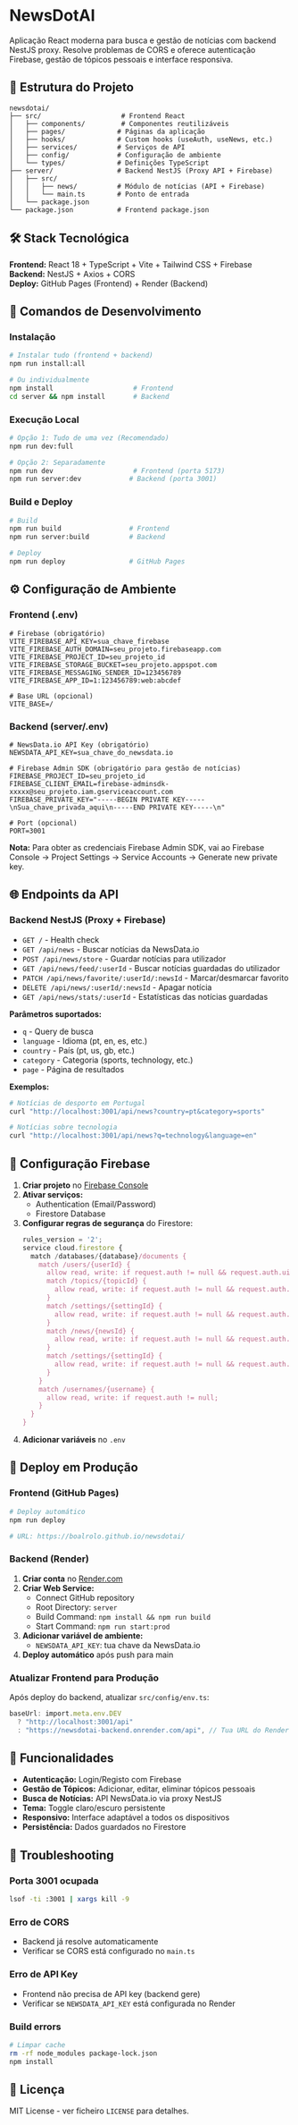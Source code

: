 # NewsDotAI

Aplicação React moderna para busca e gestão de notícias com backend NestJS proxy. Resolve problemas de CORS e oferece autenticação Firebase, gestão de tópicos pessoais e interface responsiva.

## 📁 Estrutura do Projeto

```
newsdotai/
├── src/                    # Frontend React
│   ├── components/         # Componentes reutilizáveis
│   ├── pages/             # Páginas da aplicação
│   ├── hooks/             # Custom hooks (useAuth, useNews, etc.)
│   ├── services/          # Serviços de API
│   ├── config/            # Configuração de ambiente
│   └── types/             # Definições TypeScript
├── server/                # Backend NestJS (Proxy API + Firebase)
│   ├── src/
│   │   ├── news/          # Módulo de notícias (API + Firebase)
│   │   └── main.ts        # Ponto de entrada
│   └── package.json
└── package.json           # Frontend package.json
```

## 🛠️ Stack Tecnológica

**Frontend:** React 18 + TypeScript + Vite + Tailwind CSS + Firebase  
**Backend:** NestJS + Axios + CORS  
**Deploy:** GitHub Pages (Frontend) + Render (Backend)

## 🚀 Comandos de Desenvolvimento

### Instalação

```bash
# Instalar tudo (frontend + backend)
npm run install:all

# Ou individualmente
npm install                    # Frontend
cd server && npm install       # Backend
```

### Execução Local

```bash
# Opção 1: Tudo de uma vez (Recomendado)
npm run dev:full

# Opção 2: Separadamente
npm run dev                    # Frontend (porta 5173)
npm run server:dev            # Backend (porta 3001)
```

### Build e Deploy

```bash
# Build
npm run build                 # Frontend
npm run server:build          # Backend

# Deploy
npm run deploy                # GitHub Pages
```

## ⚙️ Configuração de Ambiente

### Frontend (.env)

```env
# Firebase (obrigatório)
VITE_FIREBASE_API_KEY=sua_chave_firebase
VITE_FIREBASE_AUTH_DOMAIN=seu_projeto.firebaseapp.com
VITE_FIREBASE_PROJECT_ID=seu_projeto_id
VITE_FIREBASE_STORAGE_BUCKET=seu_projeto.appspot.com
VITE_FIREBASE_MESSAGING_SENDER_ID=123456789
VITE_FIREBASE_APP_ID=1:123456789:web:abcdef

# Base URL (opcional)
VITE_BASE=/
```

### Backend (server/.env)

```env
# NewsData.io API Key (obrigatório)
NEWSDATA_API_KEY=sua_chave_do_newsdata.io

# Firebase Admin SDK (obrigatório para gestão de notícias)
FIREBASE_PROJECT_ID=seu_projeto_id
FIREBASE_CLIENT_EMAIL=firebase-adminsdk-xxxxx@seu_projeto.iam.gserviceaccount.com
FIREBASE_PRIVATE_KEY="-----BEGIN PRIVATE KEY-----\nSua_chave_privada_aqui\n-----END PRIVATE KEY-----\n"

# Port (opcional)
PORT=3001
```

**Nota:** Para obter as credenciais Firebase Admin SDK, vai ao Firebase Console → Project Settings → Service Accounts → Generate new private key.

## 🌐 Endpoints da API

### Backend NestJS (Proxy + Firebase)

- `GET /` - Health check
- `GET /api/news` - Buscar notícias da NewsData.io
- `POST /api/news/store` - Guardar notícias para utilizador
- `GET /api/news/feed/:userId` - Buscar notícias guardadas do utilizador
- `PATCH /api/news/favorite/:userId/:newsId` - Marcar/desmarcar favorito
- `DELETE /api/news/:userId/:newsId` - Apagar notícia
- `GET /api/news/stats/:userId` - Estatísticas das notícias guardadas

**Parâmetros suportados:**

- `q` - Query de busca
- `language` - Idioma (pt, en, es, etc.)
- `country` - País (pt, us, gb, etc.)
- `category` - Categoria (sports, technology, etc.)
- `page` - Página de resultados

**Exemplos:**

```bash
# Notícias de desporto em Portugal
curl "http://localhost:3001/api/news?country=pt&category=sports"

# Notícias sobre tecnologia
curl "http://localhost:3001/api/news?q=technology&language=en"
```

## 🔐 Configuração Firebase

1. **Criar projeto** no [Firebase Console](https://console.firebase.google.com/)
2. **Ativar serviços:**
   - Authentication (Email/Password)
   - Firestore Database
3. **Configurar regras de segurança** do Firestore:
   ```javascript
   rules_version = '2';
   service cloud.firestore {
     match /databases/{database}/documents {
       match /users/{userId} {
         allow read, write: if request.auth != null && request.auth.uid == userId;
         match /topics/{topicId} {
           allow read, write: if request.auth != null && request.auth.uid == userId;
         }
         match /settings/{settingId} {
           allow read, write: if request.auth != null && request.auth.uid == userId;
         }
         match /news/{newsId} {
           allow read, write: if request.auth != null && request.auth.uid == userId;
         }
         match /settings/{settingId} {
           allow read, write: if request.auth != null && request.auth.uid == userId;
         }
       }
       match /usernames/{username} {
         allow read, write: if request.auth != null;
       }
     }
   }
   ```
4. **Adicionar variáveis** no `.env`

## 🚀 Deploy em Produção

### Frontend (GitHub Pages)

```bash
# Deploy automático
npm run deploy

# URL: https://boalrolo.github.io/newsdotai/
```

### Backend (Render)

1. **Criar conta** no [Render.com](https://render.com)
2. **Criar Web Service:**
   - Connect GitHub repository
   - Root Directory: `server`
   - Build Command: `npm install && npm run build`
   - Start Command: `npm run start:prod`
3. **Adicionar variável de ambiente:**
   - `NEWSDATA_API_KEY`: tua chave da NewsData.io
4. **Deploy automático** após push para main

### Atualizar Frontend para Produção

Após deploy do backend, atualizar `src/config/env.ts`:

```typescript
baseUrl: import.meta.env.DEV
  ? "http://localhost:3001/api"
  : "https://newsdotai-backend.onrender.com/api", // Tua URL do Render
```

## 📱 Funcionalidades

- **Autenticação:** Login/Registo com Firebase
- **Gestão de Tópicos:** Adicionar, editar, eliminar tópicos pessoais
- **Busca de Notícias:** API NewsData.io via proxy NestJS
- **Tema:** Toggle claro/escuro persistente
- **Responsivo:** Interface adaptável a todos os dispositivos
- **Persistência:** Dados guardados no Firestore

## 🔧 Troubleshooting

### Porta 3001 ocupada

```bash
lsof -ti :3001 | xargs kill -9
```

### Erro de CORS

- Backend já resolve automaticamente
- Verificar se CORS está configurado no `main.ts`

### Erro de API Key

- Frontend não precisa de API key (backend gere)
- Verificar se `NEWSDATA_API_KEY` está configurada no Render

### Build errors

```bash
# Limpar cache
rm -rf node_modules package-lock.json
npm install
```

## 📄 Licença

MIT License - ver ficheiro `LICENSE` para detalhes.
